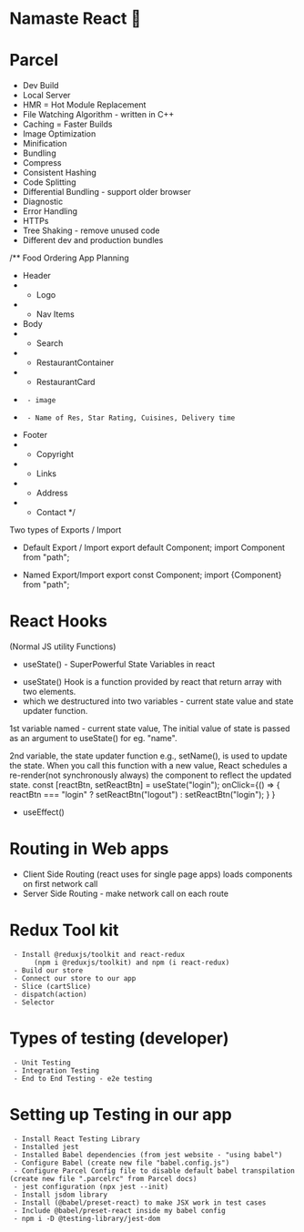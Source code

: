 # Namaste React 🚀

# Parcel

- Dev Build
- Local Server
- HMR = Hot Module Replacement
- File Watching Algorithm - written in C++
- Caching = Faster Builds
- Image Optimization
- Minification
- Bundling
- Compress
- Consistent Hashing
- Code Splitting
- Differential Bundling - support older browser
- Diagnostic
- Error Handling
- HTTPs
- Tree Shaking - remove unused code
- Different dev and production bundles

/**   Food Ordering App Planning
 * Header
 *  - Logo
 *  - Nav Items
 * Body
 *  - Search
 *  - RestaurantContainer
 *    - RestaurantCard 
 *      - image
 *      - Name of Res, Star Rating, Cuisines, Delivery time
 * Footer
 *  - Copyright
 *  - Links
 *  - Address
 *  - Contact
 */

 Two types of Exports / Import
 
 - Default Export / Import
      export default Component;
      import Component from "path";

 - Named Export/Import
      export const Component;
      import {Component} from "path";

# React Hooks
(Normal JS utility Functions)
- useState() - SuperPowerful State Variables in react
* useState() Hook is a function provided by react that return array with two elements.
* which we destructured into two variables -  current state value and state updater function.

1st variable named - current state value, The initial value of state is passed as an argument to useState() for eg. "name".

2nd variable, the state updater function e.g., setName(), is used to update the state. When you call this function with a new value, React schedules a re-render(not synchronously always) the component to reflect the updated state.
                              const [reactBtn, setReactBtn] = useState("login");
                              onClick={() => {
                                                reactBtn === "login"
                                                ? setReactBtn("logout")
                                                : setReactBtn("login"); 
                                              }
                                        }
- useEffect()

# Routing in Web apps
- Client Side Routing (react uses for single page apps) loads components on first network call
- Server Side Routing - make network call on each route

# Redux Tool kit
     - Install @reduxjs/toolkit and react-redux  
          (npm i @reduxjs/toolkit) and npm (i react-redux)
     - Build our store
     - Connect our store to our app
     - Slice (cartSlice)
     - dispatch(action)
     - Selector

# Types of testing (developer)
     - Unit Testing
     - Integration Testing
     - End to End Testing - e2e testing

# Setting up Testing in our app
     - Install React Testing Library
     - Installed jest
     - Installed Babel dependencies (from jest website - "using babel")
     - Configure Babel (create new file "babel.config.js")
     - Configure Parcel Config file to disable default babel transpilation (create new file ".parcelrc" from Parcel docs)
     - jest configuration (npx jest --init)
     - Install jsdom library
     - Install (@babel/preset-react) to make JSX work in test cases
     - Include @babel/preset-react inside my babel config 
     - npm i -D @testing-library/jest-dom